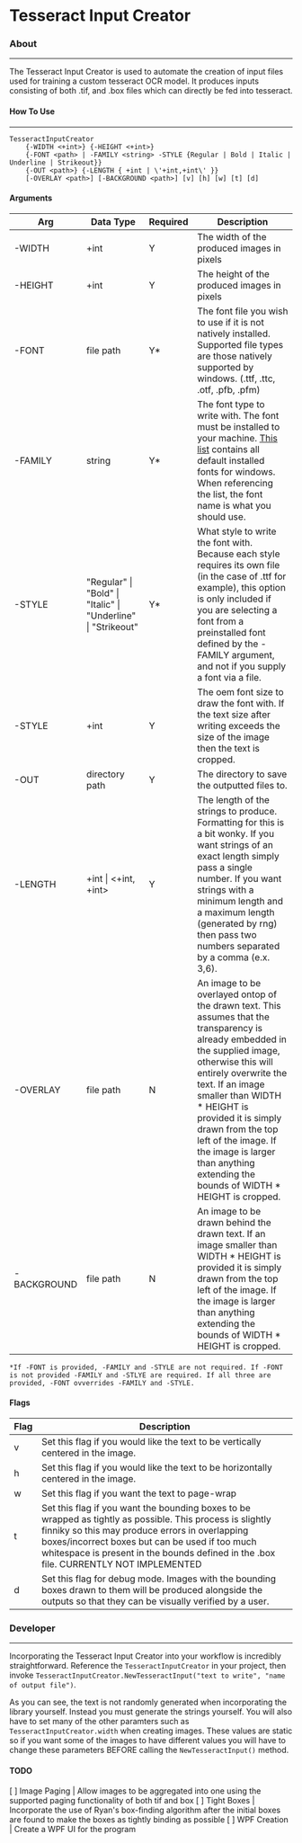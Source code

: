 # Tesseract Input Creator

### About
---

The Tesseract Input Creator is used to automate the creation of input files used for training a custom tesseract OCR model. It produces inputs consisting of both .tif, and .box files which can directly be fed into tesseract.

#### How To Use
---
```
TesseractInputCreator
    {-WIDTH <+int>} {-HEIGHT <+int>}
    {-FONT <path> | -FAMILY <string> -STYLE {Regular | Bold | Italic | Underline | Strikeout}}
    {-OUT <path>} {-LENGTH { +int | \'+int,+int\' }}
    [-OVERLAY <path>] [-BACKGROUND <path>] [v] [h] [w] [t] [d]
```

#### Arguments
Arg | Data Type | Required | Description
--- | --- | --- | ---
-WIDTH | +int | Y | The width of the produced images in pixels
-HEIGHT | +int | Y | The height of the produced images in pixels
-FONT  | file path | Y* | The font file you wish to use if it is not natively installed. Supported file types are those natively supported by windows. (.ttf, .ttc, .otf, .pfb, .pfm)
-FAMILY  | string | Y* | The font type to write with. The font must be installed to your machine. [This list](https://docs.microsoft.com/en-us/typography/fonts/windows_10_font_list) contains all default installed fonts for windows. When referencing the list, the font name is what you should use.
-STYLE  | "Regular" \| "Bold" \| "Italic" \| "Underline" \| "Strikeout" | Y* | What style to write the font with. Because each style requires its own file (in the case of .ttf for example), this option is only included if you are selecting a font from a preinstalled font defined by the -FAMILY argument, and not if you supply a font via a file.
-STYLE  | +int | Y | The oem font size to draw the font with. If the text size after writing exceeds the size of the image then the text is cropped.
-OUT  | directory path | Y | The directory to save the outputted files to.
-LENGTH  | +int \| <+int, +int> | Y | The length of the strings to produce. Formatting for this is a bit wonky. If you want strings of an exact length simply pass a single number. If you want strings with a minimum length and a maximum length (generated by rng) then pass two numbers separated by a comma (e.x. 3,6).
-OVERLAY  | file path | N | An image to be overlayed ontop of the drawn text. This assumes that the transparency is already embedded in the supplied image, otherwise this will entirely overwrite the text. If an image smaller than WIDTH * HEIGHT is provided it is simply drawn from the top left of the image. If the image is larger than anything extending the bounds of WIDTH * HEIGHT is cropped.
-BACKGROUND  | file path | N | An image to be drawn behind the drawn text. If an image smaller than WIDTH * HEIGHT is provided it is simply drawn from the top left of the image. If the image is larger than anything extending the bounds of WIDTH * HEIGHT is cropped.

`*If -FONT is provided, -FAMILY and -STYLE are not required. If -FONT is not provided -FAMILY and -STLYE are required. If all three are provided, -FONT ovverrides -FAMILY and -STYLE.`

#### Flags
Flag | Description
--- | ---
v | Set this flag if you would like the text to be vertically centered in the image.
h | Set this flag if you would like the text to be horizontally centered in the image.
w  | Set this flag if you want the text to page-wrap
t  |  Set this flag if you want the bounding boxes to be wrapped as tightly as possible. This process is slightly finniky so this may produce errors in overlapping boxes/incorrect boxes but can be used if too much whitespace is present in the bounds defined in the .box file. CURRENTLY NOT IMPLEMENTED
d  | Set this flag for debug mode. Images with the bounding boxes drawn to them will be produced alongside the outputs so that they can be visually verified by a user.

### Developer
---
Incorporating the Tesseract Input Creator into your workflow is incredibly straightforward. Reference the `TesseractInputCreator` in your project, then invoke `TesseractInputCreator.NewTesseractInput("text to write", "name of output file")`.

As you can see, the text is not randomly generated when incorporating the library yourself. Instead you must generate the strings yourself. You will also have to set many of the other paramters such as `TesseractInputCreator.width` when creating images. These values are static so if you want some of the images to have different values you will have to change these parameters BEFORE calling the `NewTesseractInput()` method.

#### TODO
[ ] Image Paging | 
Allow images to be aggregated into one using the supported paging functionality of both tif and box 
[ ] Tight Boxes |
Incorporate the use of Ryan's box-finding algorithm after the initial boxes are found to make the boxes as tightly binding as possible
[ ] WPF Creation |
Create a WPF UI for the program
